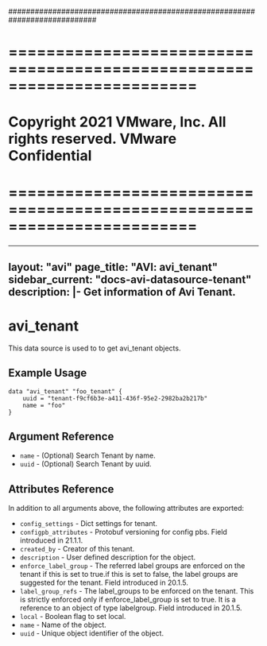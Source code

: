 ############################################################################
# ========================================================================
# Copyright 2021 VMware, Inc.  All rights reserved. VMware Confidential
# ========================================================================
###

<!--
    Copyright 2021 VMware, Inc.
    SPDX-License-Identifier: Mozilla Public License 2.0
-->
---
layout: "avi"
page_title: "AVI: avi_tenant"
sidebar_current: "docs-avi-datasource-tenant"
description: |-
  Get information of Avi Tenant.
---

# avi_tenant

This data source is used to to get avi_tenant objects.

## Example Usage

```hcl
data "avi_tenant" "foo_tenant" {
    uuid = "tenant-f9cf6b3e-a411-436f-95e2-2982ba2b217b"
    name = "foo"
}
```

## Argument Reference

* `name` - (Optional) Search Tenant by name.
* `uuid` - (Optional) Search Tenant by uuid.

## Attributes Reference

In addition to all arguments above, the following attributes are exported:

* `config_settings` - Dict settings for tenant.
* `configpb_attributes` - Protobuf versioning for config pbs. Field introduced in 21.1.1.
* `created_by` - Creator of this tenant.
* `description` - User defined description for the object.
* `enforce_label_group` - The referred label groups are enforced on the tenant if this is set to true.if this is set to false, the label groups are suggested for the tenant. Field introduced in 20.1.5.
* `label_group_refs` - The label_groups to be enforced on the tenant. This is strictly enforced only if enforce_label_group is set to true. It is a reference to an object of type labelgroup. Field introduced in 20.1.5.
* `local` - Boolean flag to set local.
* `name` - Name of the object.
* `uuid` - Unique object identifier of the object.

